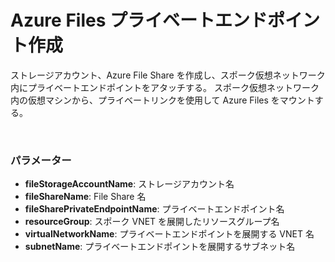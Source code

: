 # Azure Files プライベートエンドポイント作成

ストレージアカウント、Azure File Share を作成し、スポーク仮想ネットワーク内にプライベートエンドポイントをアタッチする。
スポーク仮想ネットワーク内の仮想マシンから、プライベートリンクを使用して Azure Files をマウントする。

<br />

### パラメーター
- **fileStorageAccountName**: ストレージアカウント名
- **fileShareName**: File Share 名
- **fileSharePrivateEndpointName**: プライベートエンドポイント名
- **resourceGroup**: スポーク VNET を展開したリソースグループ名
- **virtualNetworkName**: プライベートエンドポイントを展開する VNET 名
- **subnetName**: プライベートエンドポイントを展開するサブネット名